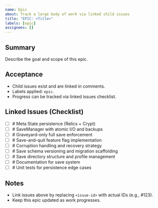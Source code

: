 ```yaml
---
name: Epic
about: Track a large body of work via linked child issues
title: "EPIC: <Title>"
labels: [epic]
assignees: []
---
```


## Summary
Describe the goal and scope of this epic.

## Acceptance
- Child issues exist and are linked in comments.
- Labels applied: `epic`.
- Progress can be tracked via linked issues checklist.

## Linked Issues (Checklist)
- [ ] #<issue-id> Meta State persistence (Relics + Crypt)
- [ ] #<issue-id> SaveManager with atomic I/O and backups
- [ ] #<issue-id> Graveyard-only full save enforcement
- [ ] #<issue-id> Save-and-quit feature flag implementation
- [ ] #<issue-id> Corruption handling and recovery strategy
- [ ] #<issue-id> Save schema versioning and migration scaffolding
- [ ] #<issue-id> Save directory structure and profile management
- [ ] #<issue-id> Documentation for save system
- [ ] #<issue-id> Unit tests for persistence edge cases

## Notes
- Link issues above by replacing `<issue-id>` with actual IDs (e.g., #123).
- Keep this epic updated as work progresses.
